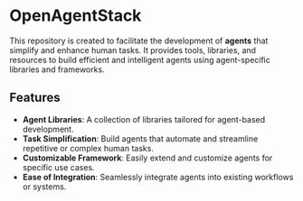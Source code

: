 # OpenAgentStack

This repository is created to facilitate the development of **agents** that simplify and enhance human tasks. It provides tools, libraries, and resources to build efficient and intelligent agents using agent-specific libraries and frameworks.

## Features
- **Agent Libraries**: A collection of libraries tailored for agent-based development.
- **Task Simplification**: Build agents that automate and streamline repetitive or complex human tasks.
- **Customizable Framework**: Easily extend and customize agents for specific use cases.
- **Ease of Integration**: Seamlessly integrate agents into existing workflows or systems.

